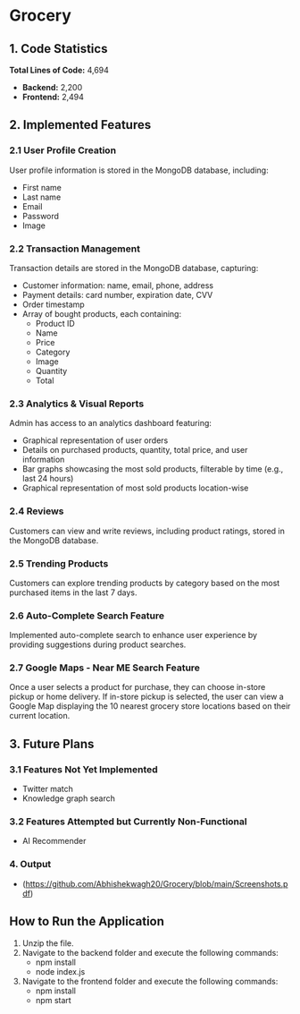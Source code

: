 # Grocery


## 1. Code Statistics

**Total Lines of Code:** 4,694

- **Backend:** 2,200
- **Frontend:** 2,494

## 2. Implemented Features

### 2.1 User Profile Creation

User profile information is stored in the MongoDB database, including:
- First name
- Last name
- Email
- Password
- Image

### 2.2 Transaction Management

Transaction details are stored in the MongoDB database, capturing:
- Customer information: name, email, phone, address
- Payment details: card number, expiration date, CVV
- Order timestamp
- Array of bought products, each containing:
  - Product ID
  - Name
  - Price
  - Category
  - Image
  - Quantity
  - Total

### 2.3 Analytics & Visual Reports

Admin has access to an analytics dashboard featuring:
- Graphical representation of user orders
- Details on purchased products, quantity, total price, and user information
- Bar graphs showcasing the most sold products, filterable by time (e.g., last 24 hours)
- Graphical representation of most sold products location-wise

### 2.4 Reviews

Customers can view and write reviews, including product ratings, stored in the MongoDB database.

### 2.5 Trending Products

Customers can explore trending products by category based on the most purchased items in the last 7 days.

### 2.6 Auto-Complete Search Feature

Implemented auto-complete search to enhance user experience by providing suggestions during product searches.

### 2.7 Google Maps - Near ME Search Feature

Once a user selects a product for purchase, they can choose in-store pickup or home delivery. If in-store pickup is selected, the user can view a Google Map displaying the 10 nearest grocery store locations based on their current location.

## 3. Future Plans

### 3.1 Features Not Yet Implemented

- Twitter match
- Knowledge graph search

### 3.2 Features Attempted but Currently Non-Functional

- AI Recommender


### 4. Output

- (https://github.com/Abhishekwagh20/Grocery/blob/main/Screenshots.pdf)


## How to Run the Application

1. Unzip the file.
2. Navigate to the backend folder and execute the following commands:
	- npm install
	- node index.js
3. Navigate to the frontend folder and execute the following commands:
	- npm install
	- npm start
